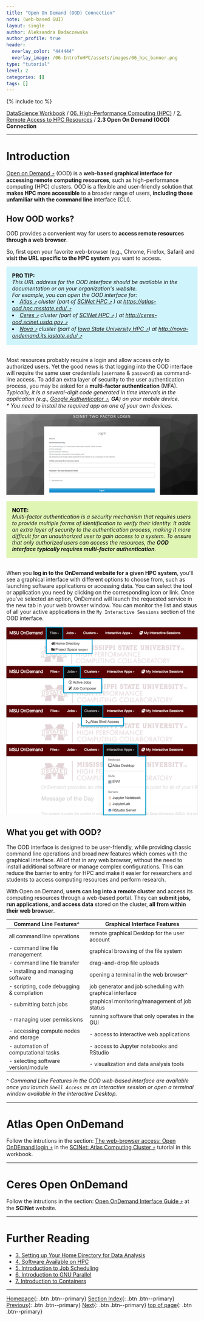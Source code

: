 ```yaml
---
title: "Open On Demand (OOD) Connection"
note: (web-based GUI)
layout: single
author: Aleksandra Badaczewska
author_profile: true
header:
  overlay_color: "444444"
  overlay_image: /06-IntroToHPC/assets/images/06_hpc_banner.png
type: "tutorial"
level: 2
categories: []
tags: []
---
```


{% include toc %}

[DataScience Workbook](https://datascience.101workbook.org/) / [06. High-Performance Computing (HPC)](../00-IntroToHPC-LandingPage.md) / [2. Remote Access to HPC Resources](01-remote-data-access.md) / **2.3 Open On Demand (OOD) Connection**

---


# Introduction

<a href="https://openondemand.org/" target="_blank">Open on Demand  ⤴</a> (OOD) is a **web-based graphical interface for accessing remote computing resources**, such as high-performance computing (HPC) clusters. OOD is a flexible and user-friendly solution that **makes HPC more accessible** to a broader range of users, **including those unfamiliar with the command line** interface (CLI).

## How OOD works?

OOD provides a convenient way for users to **access remote resources through a web browser**. <br>

So, first open your favorite web-browser (e.g., Chrome, Firefox, Safari) and **visit the URL specific to the HPC system** you want to access.

<div style="background: #cff4fc; padding: 15px;">
<span style="font-weight:800;">PRO TIP:</span>
<br><span style="font-style:italic;">
This URL address for the OOD interface should be available in the documentation or on your organization's website. <br>
For example, you can open the OOD interface for: <br>
<li><a href="https://datascience.101workbook.org/06-IntroToHPC/01-HPC-NETWORKS/02-SCINET/02-scinet-atlas-cluster" target="_blank">Atlas  ⤴</a>
 cluster (part of <a href="https://datascience.101workbook.org/06-IntroToHPC/01-HPC-NETWORKS/02-SCINET/01-scient-network-intro" target="_blank">SCINet HPC  ⤴</a>
) at <a href="https://atlas-ood.hpc.msstate.edu/" target="_blank">https://atlas-ood.hpc.msstate.edu/  ⤴</a></li>
<li><a href="https://datascience.101workbook.org/06-IntroToHPC/01-HPC-NETWORKS/02-SCINET/03-scinet-ceres-cluster" target="_blank">Ceres  ⤴</a>
 cluster (part of <a href="https://datascience.101workbook.org/06-IntroToHPC/01-HPC-NETWORKS/02-SCINET/01-scient-network-intro" target="_blank">SCINet HPC  ⤴</a>
) at <a href="http://ceres-ood.scinet.usda.gov" target="_blank">http://ceres-ood.scinet.usda.gov  ⤴</a></li>
<li><a href="https://www.hpc.iastate.edu/guides/open-ondemand" target="_blank">Nova  ⤴</a> cluster (part of <a href="https://datascience.101workbook.org/06-IntroToHPC/01-HPC-NETWORKS/03-ISUHPC/01-isu-hpc-intro" target="_blank">Iowa State University HPC  ⤴</a>) at <a href="http://nova-ondemand.its.iastate.edu/" target="_blank">http://nova-ondemand.its.iastate.edu/  ⤴</a></li>
</span>
</div><br>

Most resources probably require a login and allow access only to authorized users. Yet the good news is that logging into the OOD interface will require the same user credentials (`username` & `password`) as command-line access. To add an extra layer of security to the user authentication process, you may be asked for a **multi-factor authentication** (MFA). <br>
<i>Typically, it is a several-digit code generated in time intervals in the application (e.g., <a href="https://play.google.com/store/apps/details?id=com.google.android.apps.authenticator2&hl=en_US&gl=US&pli=1" target="_blank">Google Authenticator  ⤴</a>, <b>GA</b>) on your mobile device. <br>* You need to install the required app on one of your own devices.</i>

![02_remote_ood_login_ceres.png](../assets/images/02_remote_ood_login_ceres.png)

<div style="background: #dff5b3; padding: 15px;">
<span style="font-weight:800;">NOTE:</span>
<br><span style="font-style:italic;">
Multi-factor authentication is a security mechanism that requires users to provide multiple forms of identification to verify their identity. It adds an extra layer of security to the authentication process, making it more difficult for an unauthorized user to gain access to a system. To ensure that only authorized users can access the resources, the <b>OOD interface typically requires multi-factor authentication</b>.
</span>
</div><br>



When you **log in to the OnDemand website for a given HPC system**, you'll see a graphical interface with different options to choose from, such as launching software applications or accessing data. You can select the tool or application you need by clicking on the corresponding icon or link. Once you've selected an option, OnDemand will launch the requested service in the new tab in your web browser window. You can monitor the list and staus of all your active applications in the `My Interactive Sessions` section of the OOD interface.

![01_hpc_scinet_atlas_ood_options.png](../assets/images/01_hpc_scinet_atlas_ood_options.png)

## What you get with OOD?

The OOD interface is designed to be user-friendly, while providing classic command line operations and broad new features which comes with the graphical interface. All of that in any web browser, without the need to install additional software or manage complex configurations. This can reduce the barrier to entry for HPC and make it easier for researchers and students to access computing resources and perform research.

With Open on Demand, **users can log into a remote cluster** and access its computing resources through a web-based portal. They can **submit jobs, run applications, and access data** stored on the cluster, **all from within their web browser**.


| Command Line Features^                    | Graphical Interface Features                              |
|-------------------------------------------|-----------------------------------------------------------|
| all command line operations               | remote graphical Desktop for the user account             |
| - command line file management            | graphical browsing of the file system                     |
| - command line file transfer              | drag-and-drop file uploads                                |
| - installing and managing software        | opening a terminal in the web browser^                    |
| - scripting, code debugging & compilation | job generator and job scheduling with graphical interface |
| - submitting batch jobs                   | graphical monitoring/management of job status             |
| - managing user permissions               | running software that only operates in the GUI            |
| - accessing compute nodes and storage     | - access to interactive web applications                  |
| - automation of computational tasks       | - access to Jupyter notebooks and RStudio                 |
| - selecting software version/module       | - visualization and data analysis tools |

^ *Command Line Features in the OOD web-based interface are available once you launch `Shell Access` as an interactive session or open a terminal window available in the interactive Desktop.*

---

# Atlas Open OnDemand

Follow the intrutions in the section: <a href="https://datascience.101workbook.org/06-IntroToHPC/01-HPC-NETWORKS/02-SCINET/02-scinet-atlas-cluster#open-ondemand-login" target="_blank">The web-browser access: Open OnDEmand login  ⤴</a> in the <a href="https://datascience.101workbook.org/06-IntroToHPC/01-HPC-NETWORKS/02-SCINET/02-scinet-atlas-cluster" target="_blank">SCINet: Atlas Computing Cluster  ⤴</a> tutorial in this workbook.

---

# Ceres Open OnDemand

Follow the intrutions in the section: <a href="https://scinet.usda.gov/guides/access/open-ondemand#open-ondemand-interface-guide" target="_blank">Open OnDemand Interface Guide  ⤴</a> at the **SCINet** website.


___
# Further Reading
* [3. Setting up Your Home Directory for Data Analysis](../03-HOME-DIRECTORY/00-setting-up-home-directory)
* [4. Software Available on HPC](../04-SOFTWARE/01-software-available-on-HPC)
* [5. Introduction to Job Scheduling](../05-JOB-QUEUE/00-introduction-to-job-scheduling)
* [6. Introduction to GNU Parallel](../06-PARALLEL/01-introduction-to-gnu-parallel)
* [7. Introduction to Containers](../07-CONTAINERS/00-introduction-to-containers)

___

[Homepage](../../index.md){: .btn  .btn--primary}
[Section Index](../00-DataParsing-LandingPage){: .btn  .btn--primary}
[Previous](03A-ssh-shortcuts){: .btn  .btn--primary}
[Next](../03-HOME-DIRECTORY/00-setting-up-home-directory){: .btn  .btn--primary}
[top of page](#introduction){: .btn  .btn--primary}
